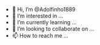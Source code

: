 - 👋 Hi, I’m @Adolfinho1889
- 👀 I’m interested in ...
- 🌱 I’m currently learning ...
- 💞️ I’m looking to collaborate on ...
- 📫 How to reach me ...

<!---
Adolfinho1889/Adolfinho1889 is a ✨ special ✨ repository because its `README.md` (this file) appears on your GitHub profile.
You can click the Preview link to take a look at your change

